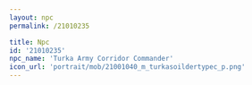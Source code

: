 ```yaml
---
layout: npc
permalink: /21010235

title: Npc
id: '21010235'
npc_name: 'Turka Army Corridor Commander'
icon_url: 'portrait/mob/21001040_m_turkasoildertypec_p.png'
---
```

